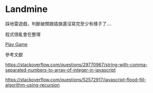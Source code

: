# Landmine

踩地雷遊戲，判斷破關跟插旗還沒寫完至少有樣子了....

程式很亂會在整理

[Play Game](https://jed-4a6g0109.github.io/Landmine/)

參考文獻

https://stackoverflow.com/questions/29770967/string-with-comma-separated-numbers-to-array-of-integer-in-javascript

https://stackoverflow.com/questions/52572917/javascript-flood-fill-algorithm-using-recursion
